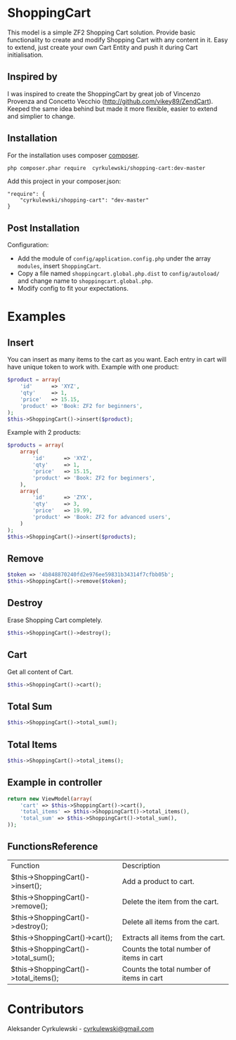 ShoppingCart
============================

This model is a simple ZF2 Shopping Cart solution. Provide basic functionality to create and modify Shopping Cart with any content in it. Easy to extend, just create your own Cart Entity and push it during Cart initialisation.

Inspired by
------------
I was inspired to create the ShoppingCart by great job of Vincenzo Provenza and Concetto Vecchio (http://github.com/vikey89/ZendCart). Keeped the same idea behind but made it more flexible, easier to extend and simplier to change.


Installation
------------
For the installation uses composer [composer](http://getcomposer.org "composer - package manager").

```sh
php composer.phar require  cyrkulewski/shopping-cart:dev-master
```

Add this project in your composer.json:


    "require": {
        "cyrkulewski/shopping-cart": "dev-master"
    }
    

Post Installation
------------
Configuration:
- Add the module of `config/application.config.php` under the array `modules`, insert `ShoppingCart`.
- Copy a file named `shoppingcart.global.php.dist` to `config/autoload/` and change name to `shoppingcart.global.php`.
- Modify config to fit your expectations.


Examples
=====================================
Insert
------------
You can insert as many items to the cart as you want. Each entry in cart will have unique token to work with.
Example with one product:
```php
$product = array(
    'id'      => 'XYZ',
    'qty'     => 1,
    'price'   => 15.15,
    'product' => 'Book: ZF2 for beginners',
);
$this->ShoppingCart()->insert($product);
```
Example with 2 products:
```php
$products = array(
    array(
        'id'      => 'XYZ',
        'qty'     => 1,
        'price'   => 15.15,
        'product' => 'Book: ZF2 for beginners',
    ),
    array(
        'id'      => 'ZYX',
        'qty'     => 3,
        'price'   => 19.99,
        'product' => 'Book: ZF2 for advanced users',
    )
);
$this->ShoppingCart()->insert($products);
```


Remove
------------
```php
$token => '4b848870240fd2e976ee59831b34314f7cfbb05b';
$this->ShoppingCart()->remove($token);
```

Destroy
------------
Erase Shopping Cart completely.
```php
$this->ShoppingCart()->destroy();
```

Cart
------------
Get all content of Cart.
```php
$this->ShoppingCart()->cart();
```

Total Sum
------------
```php
$this->ShoppingCart()->total_sum();
```

Total Items
------------
```php
$this->ShoppingCart()->total_items();
```


Example in controller
------------
```php
return new ViewModel(array(
    'cart' => $this->ShoppingCart()->cart(),
    'total_items' => $this->ShoppingCart()->total_items(),
    'total_sum' => $this->ShoppingCart()->total_sum(),
));
```


FunctionsReference
------------
<table>
    <tr>
    <td>Function</td>
    <td>Description</td></tr>
    <tr><td>$this->ShoppingCart()->insert();</td><td>Add a product to cart.</td></tr>
    <tr><td>$this->ShoppingCart()->remove();</td><td>Delete the item from the cart.</td></tr>
    <tr><td>$this->ShoppingCart()->destroy();</td><td>Delete all items from the cart.</td></tr>
    <tr><td>$this->ShoppingCart()->cart();</td><td>Extracts all items from the cart.</td></tr>
    <tr><td>$this->ShoppingCart()->total_sum();</td><td>Counts the total number of items in cart</td></tr>
    <tr><td>$this->ShoppingCart()->total_items();</td><td>Counts the total number of items in cart</td></tr>
</table>

Contributors
=====================================

Aleksander Cyrkulewski - cyrkulewski@gmail.com
